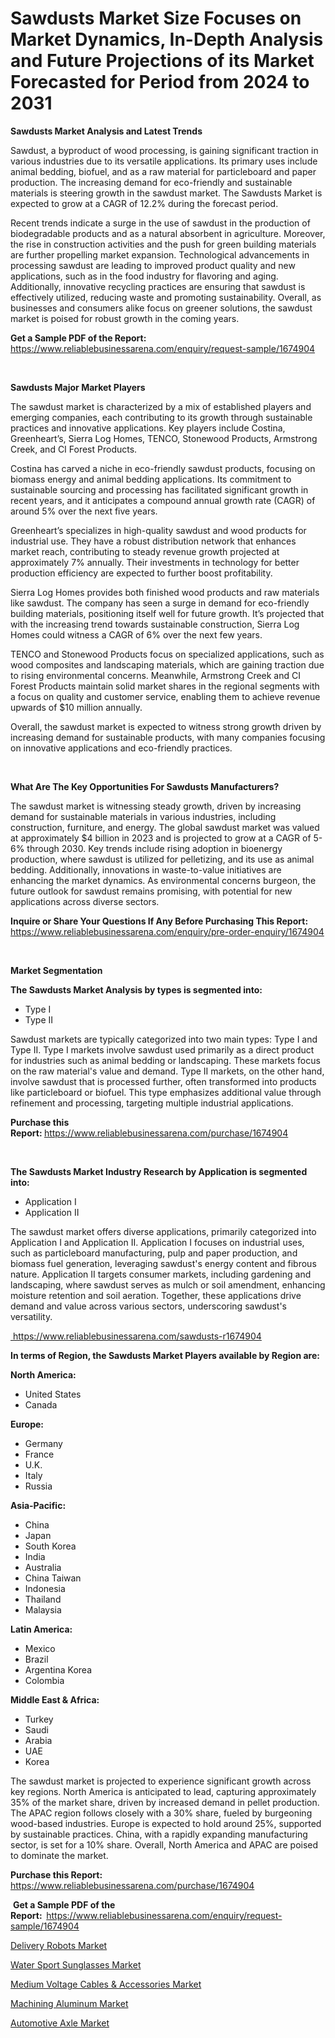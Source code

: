 <p><h1>Sawdusts Market Size Focuses on Market Dynamics, In-Depth Analysis and Future Projections of its Market Forecasted for Period from 2024 to 2031</h1></p><p><strong>Sawdusts Market Analysis and Latest Trends</strong></p>
<p><p>Sawdust, a byproduct of wood processing, is gaining significant traction in various industries due to its versatile applications. Its primary uses include animal bedding, biofuel, and as a raw material for particleboard and paper production. The increasing demand for eco-friendly and sustainable materials is steering growth in the sawdust market. The Sawdusts Market is expected to grow at a CAGR of 12.2% during the forecast period.</p><p>Recent trends indicate a surge in the use of sawdust in the production of biodegradable products and as a natural absorbent in agriculture. Moreover, the rise in construction activities and the push for green building materials are further propelling market expansion. Technological advancements in processing sawdust are leading to improved product quality and new applications, such as in the food industry for flavoring and aging. Additionally, innovative recycling practices are ensuring that sawdust is effectively utilized, reducing waste and promoting sustainability. Overall, as businesses and consumers alike focus on greener solutions, the sawdust market is poised for robust growth in the coming years.</p></p>
<p><strong>Get a Sample PDF of the Report:&nbsp;</strong> <a href="https://www.reliablebusinessarena.com/enquiry/request-sample/1674904?utm_campaign=1174&utm_medium=2&utm_source=Github&utm_content=ia&utm_term=10102024&utm_id=sawdusts">https://www.reliablebusinessarena.com/enquiry/request-sample/1674904</a></p>
<p>&nbsp;</p>
<p><strong>Sawdusts Major Market Players</strong></p>
<p><p>The sawdust market is characterized by a mix of established players and emerging companies, each contributing to its growth through sustainable practices and innovative applications. Key players include Costina, Greenheart’s, Sierra Log Homes, TENCO, Stonewood Products, Armstrong Creek, and CI Forest Products.</p><p>Costina has carved a niche in eco-friendly sawdust products, focusing on biomass energy and animal bedding applications. Its commitment to sustainable sourcing and processing has facilitated significant growth in recent years, and it anticipates a compound annual growth rate (CAGR) of around 5% over the next five years.</p><p>Greenheart’s specializes in high-quality sawdust and wood products for industrial use. They have a robust distribution network that enhances market reach, contributing to steady revenue growth projected at approximately 7% annually. Their investments in technology for better production efficiency are expected to further boost profitability.</p><p>Sierra Log Homes provides both finished wood products and raw materials like sawdust. The company has seen a surge in demand for eco-friendly building materials, positioning itself well for future growth. It’s projected that with the increasing trend towards sustainable construction, Sierra Log Homes could witness a CAGR of 6% over the next few years.</p><p>TENCO and Stonewood Products focus on specialized applications, such as wood composites and landscaping materials, which are gaining traction due to rising environmental concerns. Meanwhile, Armstrong Creek and CI Forest Products maintain solid market shares in the regional segments with a focus on quality and customer service, enabling them to achieve revenue upwards of $10 million annually.</p><p>Overall, the sawdust market is expected to witness strong growth driven by increasing demand for sustainable products, with many companies focusing on innovative applications and eco-friendly practices.</p></p>
<p>&nbsp;</p>
<p><strong>What Are The Key Opportunities For Sawdusts Manufacturers?</strong></p>
<p><p>The sawdust market is witnessing steady growth, driven by increasing demand for sustainable materials in various industries, including construction, furniture, and energy. The global sawdust market was valued at approximately $4 billion in 2023 and is projected to grow at a CAGR of 5-6% through 2030. Key trends include rising adoption in bioenergy production, where sawdust is utilized for pelletizing, and its use as animal bedding. Additionally, innovations in waste-to-value initiatives are enhancing the market dynamics. As environmental concerns burgeon, the future outlook for sawdust remains promising, with potential for new applications across diverse sectors.</p></p>
<p><strong>Inquire or Share Your Questions If Any Before Purchasing This Report:</strong> <a href="https://www.reliablebusinessarena.com/enquiry/pre-order-enquiry/1674904?utm_campaign=1174&utm_medium=2&utm_source=Github&utm_content=ia&utm_term=10102024&utm_id=sawdusts">https://www.reliablebusinessarena.com/enquiry/pre-order-enquiry/1674904</a></p>
<p>&nbsp;</p>
<p><strong>Market Segmentation</strong></p>
<p><strong>The Sawdusts Market Analysis by types is segmented into:</strong></p>
<p><ul><li>Type I</li><li>Type II</li></ul></p>
<p><p>Sawdust markets are typically categorized into two main types: Type I and Type II. Type I markets involve sawdust used primarily as a direct product for industries such as animal bedding or landscaping. These markets focus on the raw material's value and demand. Type II markets, on the other hand, involve sawdust that is processed further, often transformed into products like particleboard or biofuel. This type emphasizes additional value through refinement and processing, targeting multiple industrial applications.</p></p>
<p><strong>Purchase this Report:&nbsp;</strong><a href="https://www.reliablebusinessarena.com/purchase/1674904?utm_campaign=1174&utm_medium=2&utm_source=Github&utm_content=ia&utm_term=10102024&utm_id=sawdusts">https://www.reliablebusinessarena.com/purchase/1674904</a></p>
<p>&nbsp;</p>
<p><strong>The Sawdusts Market Industry Research by Application is segmented into:</strong></p>
<p><ul><li>Application I</li><li>Application II</li></ul></p>
<p><p>The sawdust market offers diverse applications, primarily categorized into Application I and Application II. Application I focuses on industrial uses, such as particleboard manufacturing, pulp and paper production, and biomass fuel generation, leveraging sawdust's energy content and fibrous nature. Application II targets consumer markets, including gardening and landscaping, where sawdust serves as mulch or soil amendment, enhancing moisture retention and soil aeration. Together, these applications drive demand and value across various sectors, underscoring sawdust's versatility.</p></p>
<p><a href="https://www.reliablebusinessarena.com/sawdusts-r1674904?utm_campaign=1174&utm_medium=2&utm_source=Github&utm_content=ia&utm_term=10102024&utm_id=sawdusts">&nbsp;https://www.reliablebusinessarena.com/sawdusts-r1674904</a></p>
<p><strong>In terms of Region, the Sawdusts Market Players available by Region are:</strong></p>
<p>
    <p> <strong> North America: </strong>
        <ul>
            <li>United States</li>
            <li>Canada</li>
        </ul>
        </p> 
    <p> <strong> Europe: </strong>
        <ul>
            <li>Germany</li>
            <li>France</li>
            <li>U.K.</li>
            <li>Italy</li>
            <li>Russia</li>
        </ul>
        </p> 
    <p> <strong> Asia-Pacific: </strong>
        <ul>
            <li>China</li>
            <li>Japan</li>
            <li>South Korea</li>
            <li>India</li>
            <li>Australia</li>
            <li>China Taiwan</li>
            <li>Indonesia</li>
            <li>Thailand</li>
            <li>Malaysia</li>
        </ul>
        </p> 
    <p> <strong> Latin America: </strong>
        <ul>
            <li>Mexico</li>
            <li>Brazil</li>
            <li>Argentina Korea</li>
            <li>Colombia</li>
        </ul>
        </p> 
    <p> <strong> Middle East & Africa: </strong>
        <ul>
            <li>Turkey</li>
            <li>Saudi</li>
            <li>Arabia</li>
            <li>UAE</li>
            <li>Korea</li>
        </ul>
    </p>
    </p>
<p><p>The sawdust market is projected to experience significant growth across key regions. North America is anticipated to lead, capturing approximately 35% of the market share, driven by increased demand in pellet production. The APAC region follows closely with a 30% share, fueled by burgeoning wood-based industries. Europe is expected to hold around 25%, supported by sustainable practices. China, with a rapidly expanding manufacturing sector, is set for a 10% share. Overall, North America and APAC are poised to dominate the market.</p></p>
<p><strong>Purchase this Report: </strong><a href="https://www.reliablebusinessarena.com/purchase/1674904?utm_campaign=1174&utm_medium=2&utm_source=Github&utm_content=ia&utm_term=10102024&utm_id=sawdusts">https://www.reliablebusinessarena.com/purchase/1674904</a></p>
<p>&nbsp;<strong>Get a Sample PDF of the Report:&nbsp;&nbsp;</strong><a href="https://www.reliablebusinessarena.com/enquiry/request-sample/1674904?utm_campaign=1174&utm_medium=2&utm_source=Github&utm_content=ia&utm_term=10102024&utm_id=sawdusts">https://www.reliablebusinessarena.com/enquiry/request-sample/1674904</a></p>
<p><strong></strong></p>
<p><p><a href="https://www.linkedin.com/pulse/investing-delivery-robots-market-trends-leading-products-regional-vxhde?utm_campaign=1174&utm_medium=2&utm_source=Github&utm_content=ia&utm_term=10102024&utm_id=sawdusts">Delivery Robots Market</a></p><p><a href="https://github.com/prosalinda88/Market-Research-Report-List-6/blob/main/water-sport-sunglasses-market.md?utm_campaign=1174&utm_medium=2&utm_source=Github&utm_content=ia&utm_term=10102024&utm_id=sawdusts">Water Sport Sunglasses Market</a></p><p><a href="https://www.linkedin.com/pulse/medium-voltage-cables-accessories-market-transformation-comparative-bbjxe?utm_campaign=1174&utm_medium=2&utm_source=Github&utm_content=ia&utm_term=10102024&utm_id=sawdusts">Medium Voltage Cables & Accessories Market</a></p><p><a href="https://www.linkedin.com/pulse/machining-aluminum-industry-analysis-report-its-market-size-f17ue?utm_campaign=1174&utm_medium=2&utm_source=Github&utm_content=ia&utm_term=10102024&utm_id=sawdusts">Machining Aluminum Market</a></p><p><a href="https://www.linkedin.com/pulse/unlocking-growth-potential-strategic-analysis-automotive-6i2zf?utm_campaign=1174&utm_medium=2&utm_source=Github&utm_content=ia&utm_term=10102024&utm_id=sawdusts">Automotive Axle Market</a></p></p>